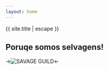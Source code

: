 ```yaml
---
layout: home
---
```


{{ site.title | escape }}

## Poruqe somos selvagens!

->![SAVAGE GUILD]({{site.baseurl}}/gitbook/images/savage.jpg)<-